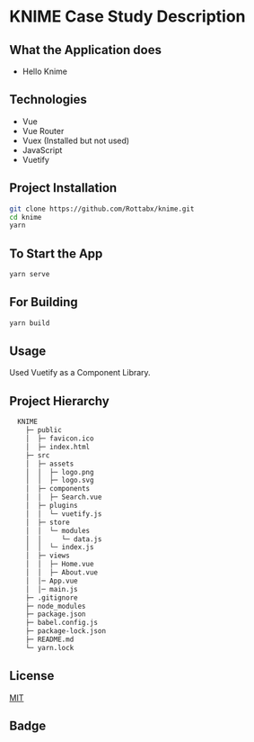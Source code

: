 # KNIME Case Study Description

## What the Application does

- Hello Knime

## Technologies

- Vue
- Vue Router
- Vuex (Installed but not used)
- JavaScript
- Vuetify

## Project Installation

```bash
git clone https://github.com/Rottabx/knime.git
cd knime
yarn
```

## To Start the App

```bash
yarn serve
```

## For Building

```bash
yarn build
```

## Usage

Used Vuetify as a Component Library.

## Project Hierarchy

```bash
  KNIME
    ├─ public
    │  ├─ favicon.ico
    │  ├─ index.html
    ├─ src
    │  ├─ assets
    │  │  ├─ logo.png
    │  │  ├─ logo.svg
    │  ├─ components
    │  │  ├─ Search.vue
    │  ├─ plugins
    │  │  └─ vuetify.js
    │  ├─ store
    │  │  └─ modules
    │  │     └─ data.js
    │  │  └─ index.js   
    │  ├─ views
    │  │  ├─ Home.vue
    │  │  ├─ About.vue   
    │  │─ App.vue
    │  │─ main.js
    ├─ .gitignore
    ├─ node_modules
    ├─ package.json
    ├─ babel.config.js
    ├─ package-lock.json
    ├─ README.md
    └─ yarn.lock
```

## License

[MIT](https://choosealicense.com/licenses/mit/)

## Badge

